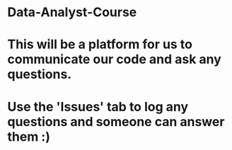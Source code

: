 # Data-Analyst-Course

# This will be a platform for us to communicate our code and ask any questions. 
# Use the 'Issues' tab to log any questions and someone can answer them :)
